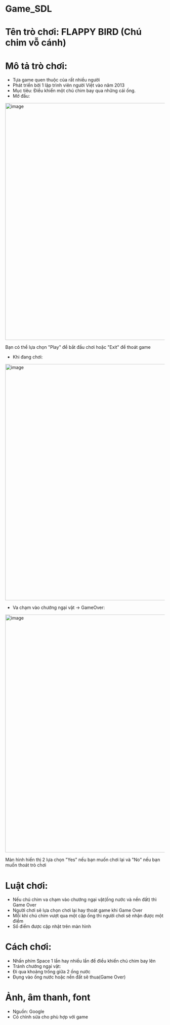 # Game_SDL

# Tên trò chơi: FLAPPY BIRD (Chú chim vỗ cánh)
# Mô tả trò chơi: 
  + Tựa game quen thuộc của rất nhiều người
  + Phát triển bởi 1 lập trình viên người Việt vào năm 2013
  + Mục tiêu: Điều khiển một chú chim bay qua những cái ống.
  + Mở đầu:
  <img width="749" alt="image" src="https://github.com/nttt2004/Game_SDL/assets/124849254/f54f049e-d352-4cd3-98e8-a772c5574692">
  
  Bạn có thể lựa chọn "Play" để bắt đầu chơi hoặc "Exit" để thoát game
  
  + Khi đang chơi:
  <img width="747" alt="image" src="https://github.com/nttt2004/Game_SDL/assets/124849254/ce569206-1c0d-4b08-94ca-4faf3fb70af7">
  
  + Va chạm vào chướng ngại vật -> GameOver:
  <img width="752" alt="image" src="https://github.com/nttt2004/Game_SDL/assets/124849254/098b282f-4678-4398-9a68-d82ec322103a">
  
  Màn hình hiển thị 2 lựa chọn "Yes" nếu bạn muốn chơi lại và "No" nếu bạn muốn thoát trò chơi
  
  
# Luật chơi:
  + Nếu chú chim va chạm vào chướng ngại vật(ống nước và nền đất) thì Game Over
  + Người chơi sẽ lựa chọn chơi lại hay thoát game khi Game Over
  + Mỗi khi chú chim vượt qua một cặp ống thì người chơi sẽ nhận được một điểm
  + Số điểm được cập nhật trên màn hình
  
# Cách chơi:
  + Nhấn phím Space 1 lần hay nhiều lần để điều khiển chú chim bay lên
  + Tránh chướng ngại vật:
  + Đi qua khoảng trống giữa 2 ống nước
  + Đụng vào ống nước hoặc nền đất sẽ thua(Game Over)
  
# Ảnh, âm thanh, font
  + Nguồn: Google
  + Có chỉnh sửa cho phù hợp với game
 




